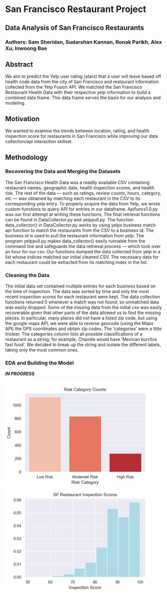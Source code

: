 # San Francisco Restaurant Project
## Data Analysis of San Francisco Restaurants 

### Authors: Sam Sheridan, Sudarshan Kannan, Ronak Parikh, Alex Xu, Inwoong Bae

## Abstract
We aim to predict the Yelp user rating (stars) that a user will leave based off health code data from the city of San Francisco and restaurant information collected from the Yelp Fusion API. We matched the San Francisco Restaurant Health Data with their respective yelp information to build a combined data frame. This data frame serves the basis for our analysis and modeling. 


## Motivation
We wanted to examine the trends between location, rating, and health inspection score for restaurants in San Francisco while improving our data collection/api interaction skillset.  

## Methodology
### Recovering the Data and Merging the Datasets
The San Francisco Health Data was a readily available CSV containing restaurant names, geographic data, health inspection scores,  and health risk.  The rest of the data — such as ratings, review counts, hours, category, etc — was obtained by matching each restaurant in the CSV to its corresponding yelp entry. To properly acquire the data from Yelp, we wrote custom functions to query API for entries in our dataframe. Apifuncs1.0.py  was our first attempt at writing these functions, The final retrieval functions can be found in DataCollector.py and yelppull.py. The function data_collector() in DataCollector.py works by using yelps business match api function to match the restaurants from the CSV to a business id. The business id is used to pull the restaurant information from yelp. The program yelppull.py makes data_collector() easily runnable from the command line and safeguards the data retrieval process — which took over an hour for our csv. Our functions dumped the data collected from yelp in a list whose indices matched our initial cleaned CSV. The necessary data for each restaurant could be extracted from its matching index in the list. 

### Cleaning the Data
The initial data set contained multiple entries for each business based on the time of inspection. The data was sorted by time and only the most recent inspection scores for each restaurant were kept. The data collection functions returned 0 whenever a match was not found, so unmatched data was easily dropped. Some of the missing data from the initial csv was easily recoverable given that other parts of the data allowed us to find the missing pieces.  In particular, many places did not have a listed zip code, but using the google maps API, we were able to reverse geocode (using the Maps API) the GPS coordinates and obtain zip codes. The ‘categories’ were a little trickier. The categories column lists all possible classifications of a restaurant as a string; for example, Chipotle would have ‘Mexican burritos fast food’. We decided to break up the string and isolate the different labels, taking only the most common ones. 

### EDA and Building the Model
***IN PROGRESS***
<div class="row">
  <div class="column">
    <img src="riskcount.png" alt="drawing" width="500">
  </div>
  <div class="column">
    <img src="inspectionscores.png" alt="dewaing" width="500">
  </div>


